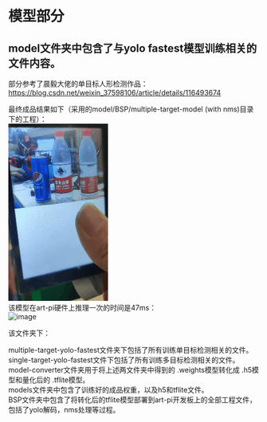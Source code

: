 # 模型部分
## model文件夹中包含了与yolo fastest模型训练相关的文件内容。
部分参考了晨毅大佬的单目标人形检测作品：https://blog.csdn.net/weixin_37598106/article/details/116493674  
  
最终成品结果如下（采用的model/BSP/multiple-target-model (with nms)目录下的工程）：  
![image](https://github.com/Charlie839242/-Trash-Classification-Car/blob/main/model/imgs/test.gif)    
该模型在art-pi硬件上推理一次的时间是47ms：  
![image](https://github.com/Charlie839242/-Trash-Classification-Car/blob/main/model/imgs/inference_time.gif)  


该文件夹下：  

multiple-target-yolo-fastest文件夹下包括了所有训练单目标检测相关的文件。  
single-target-yolo-fastest文件下包括了所有训练多目标检测相关的文件。  
model-converter文件夹用于将上述两文件夹中得到的 .weights模型转化成 .h5模型和量化后的 .tflite模型。  
models文件夹中包含了训练好的成品权重，以及h5和tflite文件。  
BSP文件夹中包含了将转化后的tflite模型部署到art-pi开发板上的全部工程文件，包括了yolo解码，nms处理等过程。









